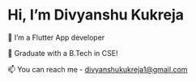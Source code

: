 # Hi, I’m Divyanshu Kukreja

👋 I’m a Flutter App developer

🌱   Graduate with a B.Tech in CSE!

📫 You can reach me - [divyanshukukreja1@gmail.com](mailto:divyanshukukreja1@gmail.com)


<!---
divyanshukukreja/divyanshukukreja is a ✨ special ✨ repository because its `README.md` (this file) appears on your GitHub profile.
You can click the Preview link to take a look at your changes.
--->
